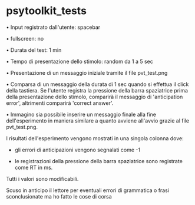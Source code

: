# psytoolkit_tests

• Input registrato dall'utente: spacebar

• fullscreen: no

• Durata del test: 1 min

• Tempo di presentazione dello stimolo: random da 1 a 5 sec

• Presentazione di un messaggio iniziale tramite il file pvt_test.png

• Comparsa di un messaggio della durata di 1 sec quando si effettua il click della tastiera. Se l'utente registra la pressione della barra spaziatrice prima della presentazione dello stimolo, comparirà il messaggio di 'anticipation error', altrimenti comparirà 'correct answer'.

• Immagino sia possibile inserire un messaggio finale alla fine dell'esperimento in maniera similare a quanto avviene all'avvio grazie al file pvt_test.png.

I risultati dell'esperimento vengono mostrati in una singola colonna dove:

- gli errori di anticipazioni vengono segnalati come -1

- le registrazioni della pressione della barra spaziatrice sono registrate come RT in ms.


<bold> Tutti i valori sono modificabili.</bold>
  
  
Scuso in anticipo il lettore per eventuali errori di grammatica o frasi sconclusionate ma ho fatto le cose di corsa


